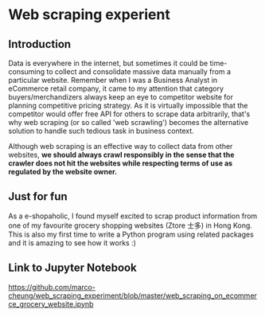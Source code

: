 # Web scraping experient 

## Introduction
Data is everywhere in the internet, but sometimes it could be time-consuming to collect and consolidate massive data manually from a particular website. Remember when I was a Business Analyst in eCommerce retail company, it came to my attention that category buyers/merchandizers always keep an eye to competitor website for planning competitive pricing strategy. As it is virtually impossible that the competitor would offer free API for others to scrape data arbitrarily, that's why web scraping (or so called 'web scrawling') becomes the alternative solution to handle such tedious task in business context.

Although web scraping is an effective way to collect data from other websites, **we should always crawl responsibly in the sense that the crawler does not hit the websites while respecting terms of use as regulated by the website owner.**

## Just for fun
As a e-shopaholic, I found myself excited to scrap product information from one of my favourite grocery shopping websites (Ztore 士多) in Hong Kong. This is also my first time to write a Python program using related packages and it is amazing to see how it works :)


## Link to Jupyter Notebook
https://github.com/marco-cheung/web_scraping_experiment/blob/master/web_scraping_on_ecommerce_grocery_website.ipynb
